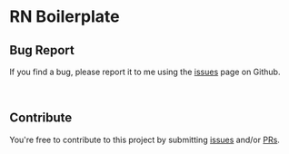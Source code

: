 # RN Boilerplate

## Bug Report

If you find a bug, please report it to me using the [issues](https://github.com/seungdeok/rn-boilerplate/issues) page on Github.

<br>

## Contribute

You're free to contribute to this project by submitting [issues](https://github.com/seungdeok/rn-boilerplate/issues) and/or [PRs](https://github.com/seungdeok/rn-boilerplate/pulls).
